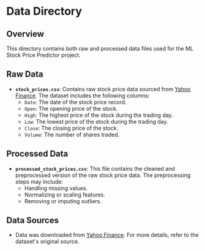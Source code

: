 # Data Directory

## Overview

This directory contains both raw and processed data files used for the ML Stock Price Predictor project.

## Raw Data

- **`stock_prices.csv`**: Contains raw stock price data sourced from [Yahoo Finance](https://finance.yahoo.com/). The dataset includes the following columns:
  - `Date`: The date of the stock price record.
  - `Open`: The opening price of the stock.
  - `High`: The highest price of the stock during the trading day.
  - `Low`: The lowest price of the stock during the trading day.
  - `Close`: The closing price of the stock.
  - `Volume`: The number of shares traded.

## Processed Data

- **`processed_stock_prices.csv`**: This file contains the cleaned and preprocessed version of the raw stock price data. The preprocessing steps may include:
  - Handling missing values.
  - Normalizing or scaling features.
  - Removing or imputing outliers.

## Data Sources

- Data was downloaded from [Yahoo Finance](https://finance.yahoo.com/). For more details, refer to the dataset's original source.
